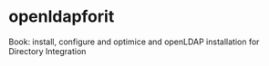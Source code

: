 openldapforit
=============

Book: install, configure and optimice and openLDAP installation for Directory Integration

